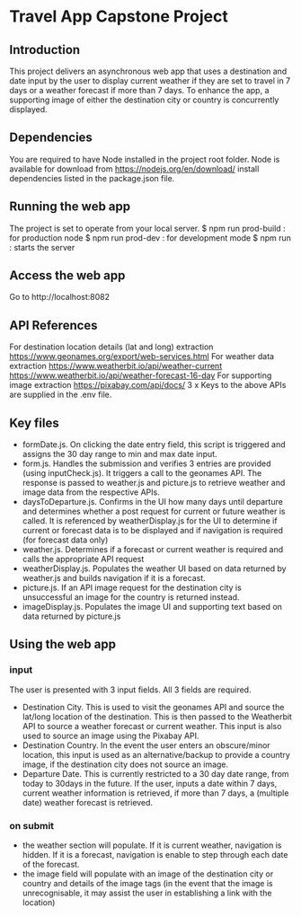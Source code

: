 # Travel App Capstone Project

## Introduction
This project delivers an asynchronous web app that uses a destination and date input by the user to display current weather if they are set to travel in 7 days or a weather forecast if more than 7 days.  To enhance the app, a supporting image of either the destination city or country is concurrently displayed.

## Dependencies
You are required to have Node installed in the project root folder.
Node is available for download from https://nodejs.org/en/download/
install dependencies listed in the package.json file.

## Running the web app
The project is set to operate from your local server.
$ npm run prod-build : for production node
$ npm run prod-dev : for development mode
$ npm run : starts the server

## Access the web app
Go to http://localhost:8082

## API References
For destination location details (lat and long) extraction
https://www.geonames.org/export/web-services.html
For weather data extraction
https://www.weatherbit.io/api/weather-current
https://www.weatherbit.io/api/weather-forecast-16-day
For supporting image extraction
https://pixabay.com/api/docs/
3 x Keys to the above APIs are supplied in the .env file.

## Key files
- formDate.js.  On clicking the date entry field, this script is triggered and assigns the 30 day range to min and max date input.
- form.js. Handles the submission and verifies 3 entries are provided (using inputCheck.js).  It triggers a call to the geonames API.  The response is passed to weather.js and picture.js to retrieve weather and image data from the respective APIs.
- daysToDeparture.js.  Confirms in the UI how many days until departure and determines whether a post request for current or future weather is called.  It is referenced by weatherDisplay.js for the UI to determine if current or forecast data is to be displayed and if navigation is required (for forecast data only)
- weather.js.  Determines if a forecast or current weather is required and calls the appropriate  API request
- weatherDisplay.js.  Populates the weather UI based on data returned by weather.js and builds navigation if it is a forecast.
- picture.js.  If an API image request for the destination city is unsuccessful an image for the country is returned instead.
- imageDisplay.js.  Populates the image UI and supporting text based on data returned by picture.js

## Using the web app
### input
The user is presented with 3 input fields. All 3 fields are required.
- Destination City.  This is used to visit the geonames API and source the lat/long location of the destination.  This is then passed to the Weatherbit API to source a weather forecast or current weather.  This input is also used to source an image using the Pixabay API.
- Destination Country.  In the event the user enters an obscure/minor location, this input is used as an alternative/backup to provide a country image, if the destination city does not source an image.
- Departure Date.  This is currently restricted to a 30 day date range, from today to 30days in the future.  If the user, inputs a date within 7 days, current weather information is retrieved, if more than 7 days, a (multiple date) weather forecast is retrieved.

### on submit
- the weather section will populate.  If it is current weather, navigation is hidden.  If it is a forecast, navigation is enable to step through each date of the forecast.
- the image field will populate with an image of the destination city or country and details of the image tags (in the event that the image is unrecognisable, it may assist the user in establishing a link with the location)
